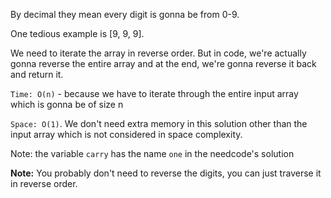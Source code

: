 By decimal they mean every digit is gonna be from 0-9.

One tedious example is [9, 9, 9].

We need to iterate the array in reverse order. But in code, we're actually gonna reverse the entire array and at the end, we're gonna reverse
it back and return it.

`Time: O(n)` - because we have to iterate through the entire input array which is gonna be of size n

`Space: O(1)`. We don't need extra memory in this solution other than the input array which is not considered in space complexity.

Note: the variable `carry` has the name `one` in the needcode's solution

**Note:** You probably don't need to reverse the digits, you can just traverse it in reverse order.